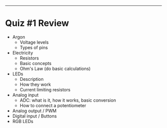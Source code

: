 

---

<!-- headingDivider: 2 -->

# Quiz #1 Review

* Argon
  * Voltage levels
  * Types of pins
* Electricity
  * Resistors
  * Basic concepts
  * Ohm's Law (do basic calculations)
* LEDs
  * Description
  * How they work
  * Current limiting resistors
* Analog input
  * ADC: what is it, how it works, basic conversion
  * How to connect a potentiometer
* Analog output / PWM
* Digital input / Buttons
* RGB LEDs

